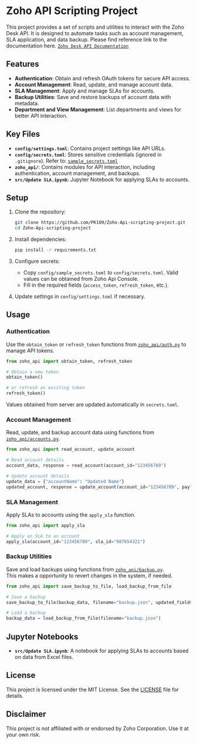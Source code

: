 # Zoho API Scripting Project

This project provides a set of scripts and utilities to interact with the Zoho Desk API. 
It is designed to automate tasks such as account management, SLA application, and data backup.
Please find reference link to the documentation here. [`Zoho Desk API Documentation`](https://desk.zoho.eu/support/APIDocument.do#Introduction) 

## Features

- **Authentication**: Obtain and refresh OAuth tokens for secure API access.
- **Account Management**: Read, update, and manage account data.
- **SLA Management**: Apply and manage SLAs for accounts.
- **Backup Utilities**: Save and restore backups of account data with metadata.
- **Department and View Management**: List departments and views for better API interaction.

## Key Files

- **`config/settings.toml`**: Contains project settings like API URLs.
- **`config/secrets.toml`**: Stores sensitive credentials (ignored in `.gitignore`). Refer to: [`sample_secrets.toml`](config/sample_secrets.toml)
- **`zoho_api/`**: Contains modules for API interaction, including authentication, account management, and backups.
- **`src/Update SLA.ipynb`**: Jupyter Notebook for applying SLAs to accounts.

## Setup

1. Clone the repository:
   ```bash
   git clone https://github.com/PK109/Zoho-Api-scripting-project.git
   cd Zoho-Api-scripting-project
   ```

2. Install dependencies:
   ```bash
   pip install -r requirements.txt
   ```

3. Configure secrets:
   - Copy `config/sample_secrets.toml` to `config/secrets.toml`. Valid values can be obtained from Zoho Api Console.
   - Fill in the required fields (`access_token`, `refresh_token`, etc.).

4. Update settings in `config/settings.toml` if necessary.

## Usage

### Authentication

Use the `obtain_token` or `refresh_token` functions from [`zoho_api/auth.py`](zoho_api/auth.py) to manage API tokens.  

```python
from zoho_api import obtain_token, refresh_token

# Obtain a new token
obtain_token()

# or refresh an existing token
refresh_token()
```
Values obtained from server are updated automatically in `secrets.toml`.

### Account Management

Read, update, and backup account data using functions from [`zoho_api/accounts.py`](zoho_api/accounts.py).

```python
from zoho_api import read_account, update_account

# Read account details
account_data, response = read_account(account_id="123456789")

# Update account details
update_data = {"accountName": "Updated Name"}
updated_account, response = update_account(account_id="123456789", payload=update_data)
```

### SLA Management

Apply SLAs to accounts using the `apply_sla` function.

```python
from zoho_api import apply_sla

# Apply an SLA to an account
apply_sla(account_id="123456789", sla_id="987654321")
```

### Backup Utilities

Save and load backups using functions from [`zoho_api/backup.py`](zoho_api/backup.py).  
This makes a opportunity to revert changes in the system, if needed.

```python
from zoho_api import save_backup_to_file, load_backup_from_file

# Save a backup
save_backup_to_file(backup_data, filename="backup.json", updated_fields=["field1", "field2"])

# Load a backup
backup_data = load_backup_from_file(filename="backup.json")
```

## Jupyter Notebooks

- **`src/Update SLA.ipynb`**: A notebook for applying SLAs to accounts based on data from Excel files.

## License

This project is licensed under the MIT License. See the [LICENSE](LICENSE) file for details.

## Disclaimer

This project is not affiliated with or endorsed by Zoho Corporation. Use it at your own risk.

